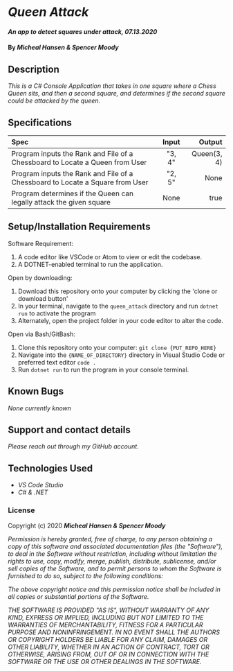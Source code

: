 # _Queen Attack_

#### _An app to detect squares under attack, 07.13.2020_

#### By _**Micheal Hansen & Spencer Moody**_

## Description

_This is a C# Console Application that takes in one square where a Chess Queen sits, and then a second square, and determines if the second square could be attacked by the queen._

## Specifications

| Spec | Input | Output |
| :--- | :---: | ---: |
| Program inputs the Rank and File of a Chessboard to Locate a Queen from User | "3, 4" | Queen(3, 4) |
| Program inputs the Rank and File of a Chessboard to Locate a Square from User | "2, 5" | None |
| Program determines if the Queen can legally attack the given square | None | true |

## Setup/Installation Requirements

Software Requirement:
1. A code editor like VSCode or Atom to view or edit the codebase.
2. A DOTNET-enabled terminal to run the application.

Open by downloading:
1. Download this repository onto your computer by clicking the 'clone or download button'
2. In your terminal, navigate to the `queen_attack` directory and run `dotnet run` to activate the program
3. Alternately, open the project folder in your code editor to alter the code.

Open via Bash/GitBash:
1. Clone this repository onto your computer:
`git clone {PUT_REPO_HERE}`
2. Navigate into the `{NAME_OF_DIRECTORY}` directory in Visual Studio Code or preferred text editor
`code .`
3. Run `dotnet run` to run the program in your console terminal.


## Known Bugs

_None currently known_

## Support and contact details

_Please reach out through my GitHub account._

## Technologies Used

* _VS Code Studio_
* _C# & .NET_

### License

Copyright (c) 2020 **_Micheal Hansen & Spencer Moody_**

*Permission is hereby granted, free of charge, to any person obtaining a copy
of this software and associated documentation files (the "Software"), to deal
in the Software without restriction, including without limitation the rights
to use, copy, modify, merge, publish, distribute, sublicense, and/or sell
copies of the Software, and to permit persons to whom the Software is
furnished to do so, subject to the following conditions:*

*The above copyright notice and this permission notice shall be included in all
copies or substantial portions of the Software.*

*THE SOFTWARE IS PROVIDED "AS IS", WITHOUT WARRANTY OF ANY KIND, EXPRESS OR
IMPLIED, INCLUDING BUT NOT LIMITED TO THE WARRANTIES OF MERCHANTABILITY,
FITNESS FOR A PARTICULAR PURPOSE AND NONINFRINGEMENT. IN NO EVENT SHALL THE
AUTHORS OR COPYRIGHT HOLDERS BE LIABLE FOR ANY CLAIM, DAMAGES OR OTHER
LIABILITY, WHETHER IN AN ACTION OF CONTRACT, TORT OR OTHERWISE, ARISING FROM,
OUT OF OR IN CONNECTION WITH THE SOFTWARE OR THE USE OR OTHER DEALINGS IN THE
SOFTWARE.*